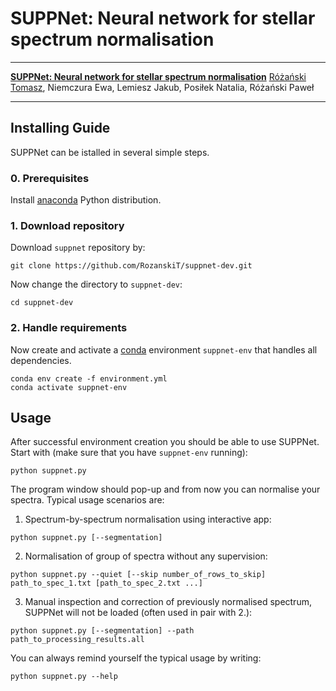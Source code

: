 # SUPPNet: Neural network for stellar spectrum normalisation

---

[__SUPPNet: Neural network for stellar spectrum normalisation__](https://rozanskit.com/suppnet/)
[Różański Tomasz](https://rozanskit.com/), Niemczura Ewa, Lemiesz Jakub, Posiłek Natalia, Różański Paweł

---

## Installing Guide
SUPPNet can be istalled in several simple steps.

### 0. Prerequisites

Install [anaconda](conda.io) Python distribution.

### 1. Download repository

Download `suppnet` repository by:
```
git clone https://github.com/RozanskiT/suppnet-dev.git
```
Now change the directory to `suppnet-dev`:
```
cd suppnet-dev
```

### 2. Handle requirements

Now create and activate a [conda](conda.io) environment `suppnet-env` that handles all dependencies.

```
conda env create -f environment.yml
conda activate suppnet-env
```
## Usage
After successful environment creation you should be able to use SUPPNet. Start with (make sure that you have `suppnet-env` running):
```
python suppnet.py
```
The program window should pop-up and from now you can normalise your spectra. Typical usage scenarios are:

1. Spectrum-by-spectrum normalisation using interactive app:
```
python suppnet.py [--segmentation]
```
2. Normalisation of group of spectra without any supervision:
```
python suppnet.py --quiet [--skip number_of_rows_to_skip] path_to_spec_1.txt [path_to_spec_2.txt ...]
```
3. Manual inspection and correction of previously normalised spectrum, SUPPNet will not be loaded (often used in pair with 2.):
```
python suppnet.py [--segmentation] --path path_to_processing_results.all
```

You can always remind yourself the typical usage by writing:
```
python suppnet.py --help
```
